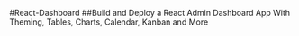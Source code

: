 #React-Dashboard
##Build and Deploy a React Admin Dashboard App With Theming, Tables, Charts, Calendar, Kanban and More
